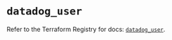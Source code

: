 # `datadog_user`

Refer to the Terraform Registry for docs: [`datadog_user`](https://registry.terraform.io/providers/datadog/datadog/3.56.0/docs/resources/user).
